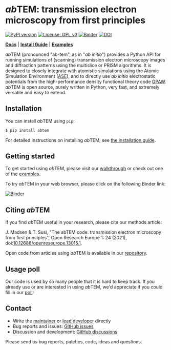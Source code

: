 # *ab*TEM: transmission electron microscopy from first principles

[![PyPI version](https://badge.fury.io/py/abtem.svg)](https://badge.fury.io/py/abtem)
[![License: GPL v3](https://img.shields.io/badge/License-GPLv3-blue.svg)](https://www.gnu.org/licenses/gpl-3.0)
[![Binder](https://mybinder.org/badge_logo.svg)](https://mybinder.org/v2/gh/jacobjma/abTEM/master?filepath=examples%2Findex.ipynb)
[![DOI](https://zenodo.org/badge/205110910.svg)](https://zenodo.org/badge/latestdoi/205110910)

[**Docs**](https://abtem.github.io/doc/intro.html)
| [**Install Guide**](https://abtem.github.io/doc/getting_started/install.html)
| [**Examples**](https://github.com/jacobjma/abTEM/tree/master/examples)

*ab*TEM (pronounced "ab-tem", as in "*ab initio*") provides a Python API for running simulations of (scanning)
transmission electron microscopy images and diffraction patterns using the multislice or PRISM algorithms. It is
designed to closely integrate with atomistic simulations using the Atomic Simulation
Environment ([ASE](https://wiki.fysik.dtu.dk/ase/)), and to directly use *ab initio* electrostatic potentials from the
high-performance density functional theory code [GPAW](https://wiki.fysik.dtu.dk/gpaw/). *ab*TEM is open source, purely
written in Python, very fast, and extremely versatile and easy to extend.

## Installation

You can install *ab*TEM using `pip`:

```sh
$ pip install abtem
```

For detailed instructions on installing *ab*TEM,
see [the installation guide](https://abtem.github.io/doc/intro.html).

## Getting started

To get started using *ab*TEM, please visit
our [walkthrough](https://abtem.readthedocs.io/en/latest/walkthrough/introduction.html) or check out one of
the [examples](https://github.com/jacobjma/abTEM/tree/master/examples).

To try *ab*TEM in your web browser, please click on the following Binder link:

[![Binder](https://mybinder.org/badge_logo.svg)](https://mybinder.org/v2/gh/jacobjma/abTEM/master?filepath=examples%2Findex.ipynb)

## Citing *ab*TEM

If you find *ab*TEM useful in your research, please cite our methods article:

J. Madsen & T. Susi, "The abTEM code: transmission electron microscopy from first principles", Open Research Europe 1:
24 (2021), doi:[10.12688/openreseurope.13015.1](https://doi.org/10.12688/openreseurope.13015.1).

Open code from articles using *ab*TEM is available in
our [repository](https://github.com/jacobjma/abTEM/tree/master/articles).

## Usage poll

Our code is used by so many people that it is hard to keep track. If you already use or are interested in using *ab*TEM, we'd appreciate if you could fill in our [poll](https://github.com/abTEM/abTEM/discussions/186)!

## Contact

* Write the [maintainer](https://github.com/tomasusi) or [lead developer](https://github.com/jacobjma) directly
* Bug reports and issues: [GitHub issues](https://github.com/jacobjma/abTEM/issues)
* Discussion and development: [GitHub discussions](https://github.com/jacobjma/abTEM/discussions)

Please send us bug reports, patches, code, ideas and questions.
